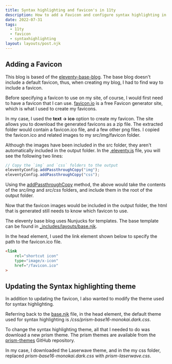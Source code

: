 ```yaml
---
title: Syntax highlighting and favicon's in 11ty
description: How to add a Favicon and configure syntax highlighting in 11ty
date: 2022-07-31
tags:
  - 11ty
  - favicon
  - syntaxhighlighting
layout: layouts/post.njk
---
```


## Adding a Favicon

This blog is based of the [eleventy-base-blog](https://github.com/11ty/eleventy-base-blog). The base blog doesn't include a default favicon, thus, when creating my blog, I had to find  way to include a favicon.

Before specifying a favicon to use on my site, of course, I would first need to have a favicon that I can use. [favicon.io](https://favicon.io/) is a free Favicon generator site, which is what I used to create my favicons.

In my case, I used the **text -> ico** option to create my favicon. The site allows you to download the generated favicons as a zip file. The extracted folder would contain a favicon.ico file, and a few other png files. I copied the favicon.ico and related images to my src/img/favicon folder.

Although the images have been included in the src folder, they aren't automatically included in the output folder. In the [.eleventy.js](https://github.com/11ty/eleventy-base-blog/blob/main/.eleventy.js) file, you will see the following two lines:


```js
// Copy the `img` and `css` folders to the output
eleventyConfig.addPassthroughCopy("img");
eleventyConfig.addPassthroughCopy("css");
```

Using the [addPassthroughCopy](https://www.11ty.dev/docs/copy/) method, the above would take the contents of the *src/img* and *src/css* folders, and include them in the root of the output folder.

Now that the favicon images would be included in the output folder, the html that is generated still needs to know which favicon to use. 

The eleventy base blog uses Nunjucks for templates. The base template can be found in [_includes/layouts/base.njk](https://github.com/11ty/eleventy-base-blog/blob/main/_includes/layouts/base.njk). 

In the head element, I used the link element shown below to specify the path to the favicon.ico file. 

```html
<link 
    rel="shortcut icon" 
    type="image/x-icon" 
    href="/favicon.ico"
>
```

## Updating the Syntax highlighting theme

In addition to updating the favicon, I also wanted to modify the theme used for syntax highlighting. 

Referring back to the [base.njk](https://github.com/11ty/eleventy-base-blog/blob/main/_includes/layouts/base.njk) file, in the head element, the default theme used for syntax highlighting is */css/prism-base16-monokai.dark.css*. 

To change the syntax highlighting theme, all that I needed to do was download a new prism theme. The prism themes are available from the [prism-themes](https://github.com/PrismJS/prism-themes) GitHub repository.

In my case, I downloaded the Laserwave theme, and in the my css folder, replaced *prism-base16-monokai.dark.css* with *prism-laserwave.css*.